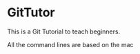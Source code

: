 # GitTutor

This is a Git Tutorial to teach beginners. 

All the command lines are based on the mac 
